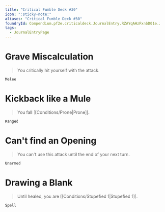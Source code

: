 ```yaml
---
title: "Critical Fumble Deck #30"
icon: ":sticky-note:"
aliases: "Critical Fumble Deck #30"
foundryId: Compendium.pf2e.criticaldeck.JournalEntry.RZAYqAHzFxnbD01e.JournalEntryPage.d0OhvD2MJiKwDp6d
tags:
  - JournalEntryPage
---
```

# Grave Miscalculation

> You critically hit yourself with the attack.

`Melee`

# Kickback like a Mule

> You fall [[Conditions/Prone|Prone]].

`Ranged`

# Can't find an Opening

> You can't use this attack until the end of your next turn.

`Unarmed`

# Drawing a Blank

> Until healed, you are [[Conditions/Stupefied 1|Stupefied 1]].

`Spell`